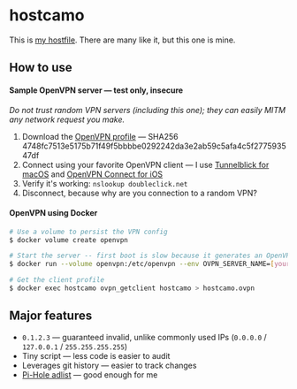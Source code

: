 # hostcamo

This is [my hostfile](https://gitlab.com/fengb/hostcamo/-/jobs/artifacts/master/raw/dist/hosts?job=hosts). There are many like it, but this one is mine.

## How to use

#### Sample OpenVPN server — test only, insecure

_Do not trust random VPN servers (including this one); they can easily MITM any network request you make._

1. Download the [OpenVPN profile](https://gitlab.com/fengb/hostcamo/uploads/0c3d0ce1865282788fb0a30a96f9222f/hostcamo-example.ovpn) — SHA256 4748fc7513e5175b71f49f5bbbbe0292242da3e2ab59c5afa4c5f277593547df
2. Connect using your favorite OpenVPN client — I use [Tunnelblick for macOS](https://tunnelblick.net/) and [OpenVPN Connect for iOS](https://itunes.apple.com/us/app/openvpn-connect/id590379981)
3. Verify it's working: `nslookup doubleclick.net`
4. Disconnect, because why are you connection to a random VPN?

#### OpenVPN using Docker

```bash
# Use a volume to persist the VPN config
$ docker volume create openvpn

# Start the server -- first boot is slow because it generates an OpenVPN config
$ docker run --volume openvpn:/etc/openvpn --env OVPN_SERVER_NAME=[your-hostname] --name registry.gitlab.com/fengb/hostcamo --detach --publish-all hostcamo

# Get the client profile
$ docker exec hostcamo ovpn_getclient hostcamo > hostcamo.ovpn
```

## Major features

* `0.1.2.3` — guaranteed invalid, unlike commonly used IPs (`0.0.0.0` / `127.0.0.1` / `255.255.255.255`)
* Tiny script — less code is easier to audit
* Leverages git history — easier to track changes
* [Pi-Hole adlist](https://raw.githubusercontent.com/pi-hole/pi-hole/master/adlists.default) — good enough for me
